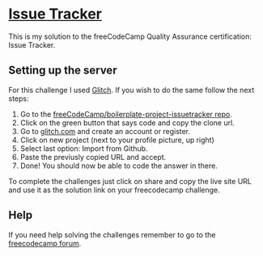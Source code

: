 # [Issue Tracker](https://www.freecodecamp.org/learn/quality-assurance/quality-assurance-projects/issue-tracker)

This is my solution to the freeCodeCamp Quality Assurance certification: Issue Tracker.

## Setting up the server
For this challenge I used [Glitch](glitch.com). If you wish to do the same follow the next steps:
1. Go to the [freeCodeCamp/boilerplate-project-issuetracker repo](https://github.com/freeCodeCamp/boilerplate-project-issuetracker).
2. Click on the green button that says code and copy the clone url.
3. Go to [glitch.com](glitch.com) and create an account or register.
4. Click on new project (next to your profile picture, up right)
5. Select last option: Import from Github.
6. Paste the previusly copied URL and accept. 
7. Done! You should now be able to code the answer in there.

To complete the challenges just click on share and copy the live site URL and use it as the solution link on your freecodecamp challenge.

## Help
If you need help solving the challenges remember to go to the [freecodecamp forum](https://forum.freecodecamp.org/).
